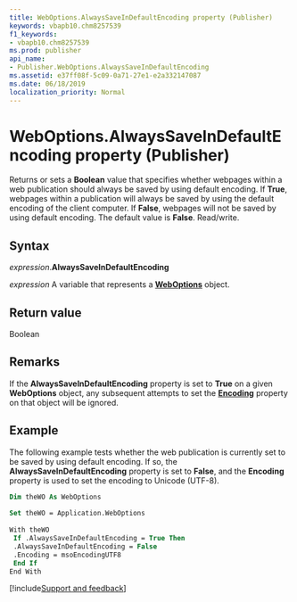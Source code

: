 ```yaml
---
title: WebOptions.AlwaysSaveInDefaultEncoding property (Publisher)
keywords: vbapb10.chm8257539
f1_keywords:
- vbapb10.chm8257539
ms.prod: publisher
api_name:
- Publisher.WebOptions.AlwaysSaveInDefaultEncoding
ms.assetid: e37ff08f-5c09-0a71-27e1-e2a332147087
ms.date: 06/18/2019
localization_priority: Normal
---
```



# WebOptions.AlwaysSaveInDefaultEncoding property (Publisher)

Returns or sets a **Boolean** value that specifies whether webpages within a web publication should always be saved by using default encoding. If **True**, webpages within a publication will always be saved by using the default encoding of the client computer. If **False**, webpages will not be saved by using default encoding. The default value is **False**. Read/write.


## Syntax

_expression_.**AlwaysSaveInDefaultEncoding**

_expression_ A variable that represents a **[WebOptions](Publisher.WebOptions.md)** object.


## Return value

Boolean


## Remarks

If the **AlwaysSaveInDefaultEncoding** property is set to **True** on a given **WebOptions** object, any subsequent attempts to set the **[Encoding](Publisher.WebOptions.Encoding.md)** property on that object will be ignored.


## Example

The following example tests whether the web publication is currently set to be saved by using default encoding. If so, the **AlwaysSaveInDefaultEncoding** property is set to **False**, and the **Encoding** property is used to set the encoding to Unicode (UTF-8).

```vb
Dim theWO As WebOptions 
 
Set theWO = Application.WebOptions 
 
With theWO 
 If .AlwaysSaveInDefaultEncoding = True Then 
 .AlwaysSaveInDefaultEncoding = False 
 .Encoding = msoEncodingUTF8 
 End If 
End With
```

[!include[Support and feedback](~/includes/feedback-boilerplate.md)]